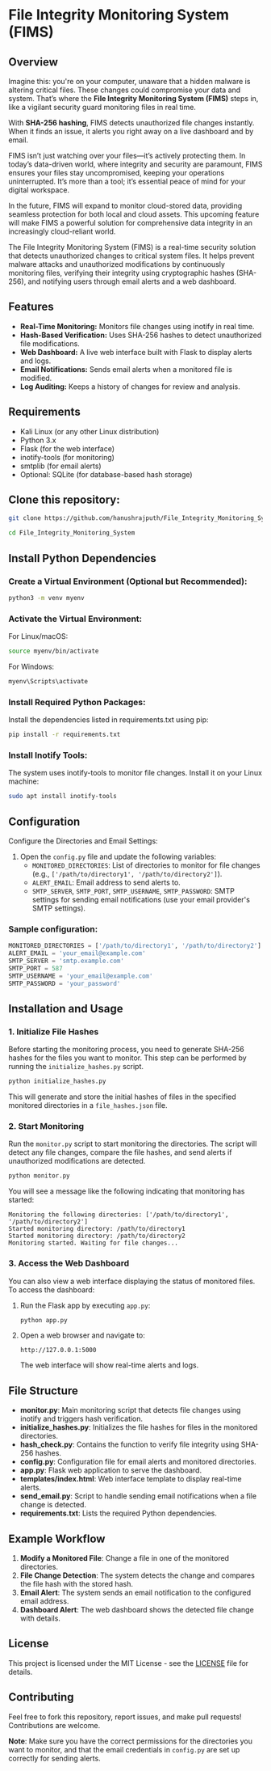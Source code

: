 
# File Integrity Monitoring System (FIMS)

## Overview
Imagine this: you're on your computer, unaware that a hidden malware is altering critical files. These changes could compromise your data and system. That’s where the **File Integrity Monitoring System (FIMS)** steps in, like a vigilant security guard monitoring files in real time.

With **SHA-256 hashing**, FIMS detects unauthorized file changes instantly. When it finds an issue, it alerts you right away on a live dashboard and by email.

FIMS isn’t just watching over your files—it’s actively protecting them. In today’s data-driven world, where integrity and security are paramount, FIMS ensures your files stay uncompromised, keeping your operations uninterrupted. It’s more than a tool; it’s essential peace of mind for your digital workspace.

In the future, FIMS will expand to monitor cloud-stored data, providing seamless protection for both local and cloud assets. This upcoming feature will make FIMS a powerful solution for comprehensive data integrity in an increasingly cloud-reliant world.

The File Integrity Monitoring System (FIMS) is a real-time security solution that detects unauthorized changes to critical system files. 
It helps prevent malware attacks and unauthorized modifications by continuously monitoring files, verifying their integrity using cryptographic 
hashes (SHA-256), and notifying users through email alerts and a web dashboard.

## Features
- **Real-Time Monitoring:** Monitors file changes using inotify in real time.
- **Hash-Based Verification:** Uses SHA-256 hashes to detect unauthorized file modifications.
- **Web Dashboard:** A live web interface built with Flask to display alerts and logs.
- **Email Notifications:** Sends email alerts when a monitored file is modified.
- **Log Auditing:** Keeps a history of changes for review and analysis.

## Requirements
- Kali Linux (or any other Linux distribution)
- Python 3.x
- Flask (for the web interface)
- inotify-tools (for monitoring)
- smtplib (for email alerts)
- Optional: SQLite (for database-based hash storage)

## Clone this repository:
```bash
git clone https://github.com/hanushrajputh/File_Integrity_Monitoring_System.git  

cd File_Integrity_Monitoring_System  
```
## Install Python Dependencies
### Create a Virtual Environment (Optional but Recommended):
```bash
python3 -m venv myenv
```

### Activate the Virtual Environment:
For Linux/macOS:
```bash
source myenv/bin/activate
```
For Windows:
```bash
myenv\Scripts\activate
```

### Install Required Python Packages: 
Install the dependencies listed in requirements.txt using pip:
```bash
pip install -r requirements.txt
```

### Install Inotify Tools: 
The system uses inotify-tools to monitor file changes. Install it on your Linux machine:
```bash
sudo apt install inotify-tools
```

## Configuration
Configure the Directories and Email Settings:
1. Open the `config.py` file and update the following variables:
   - `MONITORED_DIRECTORIES`: List of directories to monitor for file changes (e.g., `['/path/to/directory1', '/path/to/directory2']`).
   - `ALERT_EMAIL`: Email address to send alerts to.
   - `SMTP_SERVER`, `SMTP_PORT`, `SMTP_USERNAME`, `SMTP_PASSWORD`: SMTP settings for sending email notifications (use your email provider's SMTP settings).

### Sample configuration:
```python
MONITORED_DIRECTORIES = ['/path/to/directory1', '/path/to/directory2']
ALERT_EMAIL = 'your_email@example.com'
SMTP_SERVER = 'smtp.example.com'
SMTP_PORT = 587
SMTP_USERNAME = 'your_email@example.com'
SMTP_PASSWORD = 'your_password'
```

## Installation and Usage

### 1. Initialize File Hashes
Before starting the monitoring process, you need to generate SHA-256 hashes for the files you want to monitor. This step can be performed by running the `initialize_hashes.py` script.
```bash
python initialize_hashes.py
```
This will generate and store the initial hashes of files in the specified monitored directories in a `file_hashes.json` file.

### 2. Start Monitoring
Run the `monitor.py` script to start monitoring the directories. The script will detect any file changes, compare the file hashes, and send alerts if unauthorized modifications are detected.
```bash
python monitor.py
```
You will see a message like the following indicating that monitoring has started:
```
Monitoring the following directories: ['/path/to/directory1', '/path/to/directory2']
Started monitoring directory: /path/to/directory1
Started monitoring directory: /path/to/directory2
Monitoring started. Waiting for file changes...
```

### 3. Access the Web Dashboard
You can also view a web interface displaying the status of monitored files. To access the dashboard:

1. Run the Flask app by executing `app.py`:
   ```bash
   python app.py
   ```
2. Open a web browser and navigate to:
   ```
   http://127.0.0.1:5000
   ```
   The web interface will show real-time alerts and logs.

## File Structure
- **monitor.py**: Main monitoring script that detects file changes using inotify and triggers hash verification.
- **initialize_hashes.py**: Initializes the file hashes for files in the monitored directories.
- **hash_check.py**: Contains the function to verify file integrity using SHA-256 hashes.
- **config.py**: Configuration file for email alerts and monitored directories.
- **app.py**: Flask web application to serve the dashboard.
- **templates/index.html**: Web interface template to display real-time alerts.
- **send_email.py**: Script to handle sending email notifications when a file change is detected.
- **requirements.txt**: Lists the required Python dependencies.

## Example Workflow
1. **Modify a Monitored File**: Change a file in one of the monitored directories.
2. **File Change Detection**: The system detects the change and compares the file hash with the stored hash.
3. **Email Alert**: The system sends an email notification to the configured email address.
4. **Dashboard Alert**: The web dashboard shows the detected file change with details.

## License
This project is licensed under the MIT License - see the [LICENSE](LICENSE) file for details.

## Contributing
Feel free to fork this repository, report issues, and make pull requests! Contributions are welcome.

**Note**: Make sure you have the correct permissions for the directories you want to monitor, and that the email credentials in `config.py` are set up correctly for sending alerts.
